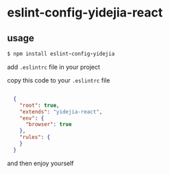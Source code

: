 # eslint-config-yidejia-react

## usage

```ruby
$ npm install eslint-config-yidejia
```

add `.eslintrc` file in your project

copy this code to your `.eslintrc` file

```json

  {
    "root": true,
    "extends": "yidejia-react",
    "env": {
      "browser": true
    },
    "rules": {
    }
  }

```

and then enjoy yourself


